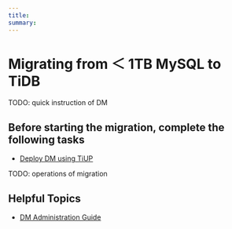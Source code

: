 ```yaml
---
title: 
summary: 
---
```


# Migrating from ＜ 1TB MySQL to TiDB

TODO: quick instruction of DM

## Before starting the migration, complete the following tasks

- [Deploy DM using TiUP](/data-migration/todo.md)

TODO: operations of migration

## Helpful Topics 

- [DM Administration Guide](/data-migration/todo.md)
